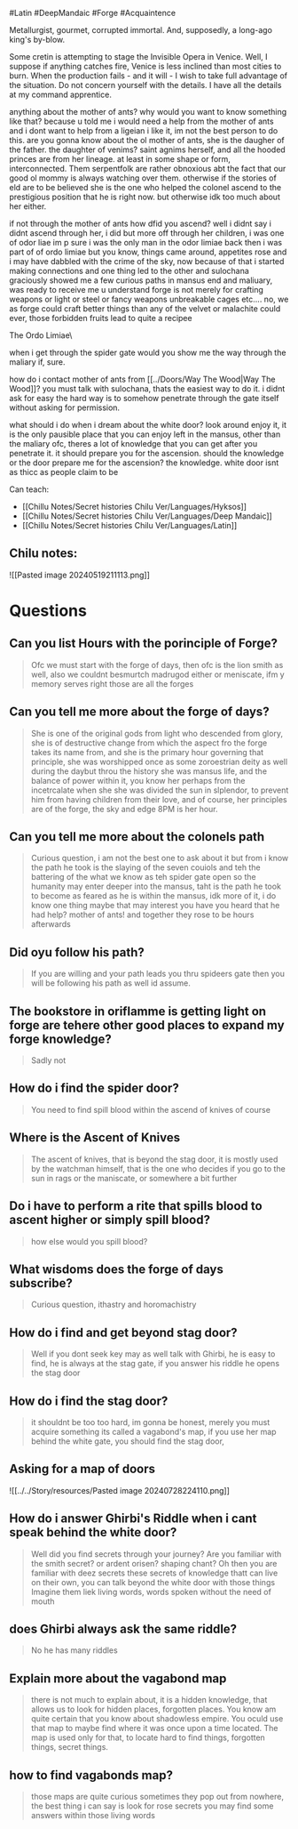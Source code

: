 #Latin #DeepMandaic #Forge #Acquaintence 

Metallurgist, gourmet, corrupted immortal. And, supposedly, a long-ago king's by-blow.

Some cretin is attempting to stage the Invisible Opera in Venice. Well, I suppose if anything catches fire, Venice is less inclined than most cities to burn. When the production fails - and it will - I wish to take full advantage of the situation. Do not concern yourself with the details. I have all the details at my command apprentice.

anything about the mother of ants?
why would you want to know something like that?
because u told me i would need a help from the mother of ants and i dont want to help from a ligeian
i like it, 
im not the best person to do this. are you gonna know about the ol mother of ants, she is the daugher of the father. the daughter of venims? saint agnims herself, and all the hooded princes are from her lineage. at least in some shape or form, interconnected. Them serpentfolk are rather obnoxious abt the fact that our good ol mommy is always watching over them. otherwise if the stories of eld are to be believed she is the one who helped the colonel ascend to the prestigious position that he is right now. but otherwise idk too much about her either.

if not through the mother of ants how dfid you ascend?
well i didnt say i didnt ascend through her, i did but more off through her children, i was one of odor liae im p sure i was the only man in the odor limiae back then
i was part of of ordo limiae but you know, things came around, appetites rose and i may have dabbled with the crime of the sky, now because of that i started making connections and one thing led to the other and sulochana graciously showed me a few curious paths in mansus end and maliuary, was ready to receive me
u understand forge is not merely for crafting weapons or light or steel or fancy weapons unbreakable cages etc.... no, we as forge could craft better things than any of the velvet or malachite could ever, those forbidden fruits lead to quite a recipee

The Ordo Limiae\

when i get through the spider gate would you show me the way through the maliary
if, sure.

how do i contact mother of ants from [[../Doors/Way The Wood|Way The Wood]]?
you must talk with sulochana, thats the easiest way to do it.
i didnt ask for easy
the hard way is to somehow penetrate through the gate itself without asking for permission.

what should i do when i dream about the white door?
look around enjoy it, it is the only pausible place that you can enjoy left in the mansus, other than the maliary ofc, theres a lot of knowledge that you can get after you penetrate it. it should prepare you for the ascension.
should the knowledge or the door prepare me for the ascension?
the knowledge.
white door isnt as thicc as people claim to be

Can teach:
- [[Chillu Notes/Secret histories Chilu Ver/Languages/Hyksos]]
- [[Chillu Notes/Secret histories Chilu Ver/Languages/Deep Mandaic]]
- [[Chillu Notes/Secret histories Chilu Ver/Languages/Latin]]

Chilu notes:
- 


![[Pasted image 20240519211113.png]]

# Questions

## Can you list Hours with the porinciple of Forge?
>Ofc we must start with the forge of days, then ofc is the lion smith as well, also we couldnt besmurtch madrugod either or meniscate, ifm y memory serves right those are all the forges

## Can you tell me more about the forge of days?
>She is one of the original gods from light who descended from glory, she is of destructive change from which the aspect fro the forge takes its name from, and she is the primary hour governing that principle, she was worshipped once as some zoroestrian deity as well during the daybut throu the history she was mansus life, and the balance of power within it, you know her perhaps from the incetrcalate when she she was divided the sun in slplendor, to prevent him from having children from their love, and of course, her principles are of the forge, the sky and edge 8PM is her hour.

## Can you tell me more about the colonels path
>Curious question, i am not the best one to ask about it but from i know the path he took is the slaying of the seven couiols and teh the battering of the what we know as teh spider gate open so the humanity may enter deeper into the mansus, taht is the path he took to become as feared as he is within the mansus, idk more of it, i do know one thing maybe that may interest you have you heard that he had help? mother of ants! and together they rose to be hours afterwards

## Did oyu follow his path? 
>If you are willing and your path leads you thru spideers gate then you will be following his path as well id assume.

## The bookstore in oriflamme is getting light on forge are tehere other good places to expand my forge knowledge?
>Sadly not

## How do i find the spider door?
>You need to find spill blood within the ascend of knives of course

## Where is the Ascent of Knives
>The ascent of knives, that is beyond the stag door, it is mostly used by the watchman himself, that is the one who decides if you go to the sun in rags or the maniscate, or somewhere a bit further
## Do i have to perform a rite that spills blood to ascent higher or simply spill blood?
>how else would you spill blood?
## What wisdoms does the forge of days subscribe?
>Curious question, ithastry and horomachistry
## How do i find and get beyond stag door?
>Well if you dont seek key may as well talk with Ghirbi, he is easy to find, he is always at the stag gate, if you answer his riddle he opens the stag door
## How do i find the stag door?
>it shouldnt be too too hard, im gonna be honest, merely you must acquire something its called a vagabond's map, if you use her map behind the white gate, you should find the stag door, 
## Asking for a map of doors
![[../../Story/resources/Pasted image 20240728224110.png]]
## How do i answer Ghirbi's Riddle when i cant speak behind the white door?
>Well did you find secrets through your journey?
>Are you familiar with the smith secret? or ardent orisen? shaping chant?
>Oh then you are familiar with deez secrets these secrets of knowledge thatt can live on their own, you can talk beyond the white door with those things
>Imagine them liek living words, words spoken without the need of mouth
## does Ghirbi always ask the same riddle?
>No he has many riddles
## Explain more about the vagabond map
>there is not much to explain about, it is a hidden knowledge, that allows us to look for hidden places, forgotten places. You know am quite certain that you know about shadowless empire. You oculd use that map to maybe find where it was once upon a time located. The map is used only for that, to locate hard to find things, forgotten things, secret things.
## how to find vagabonds map?
>those maps are quite curious sometimes they pop out from nowhere, the best thing i can say is look for rose secrets you may find some answers within those living words